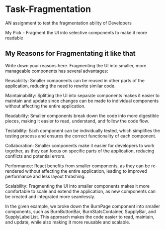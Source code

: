 # Task-Fragmentation
AN assignment to test the fragmentation ability of Developers

My Pick - Fragment the UI into selective components to make it more readable

## My Reasons for Fragmentating it like that

Write down your reasons here.
Fragmenting the UI into smaller, more manageable components has several advantages:

Reusability: Smaller components can be reused in other parts of the application, reducing the need to rewrite similar code.

Maintainability: Splitting the UI into separate components makes it easier to maintain and update since changes can be made to individual components without affecting the entire application.

Readability: Smaller components break down the code into more digestible pieces, making it easier to read, understand, and follow the code flow.

Testability: Each component can be individually tested, which simplifies the testing process and ensures the correct functionality of each component.

Collaboration: Smaller components make it easier for developers to work together, as they can focus on specific parts of the application, reducing conflicts and potential errors.

Performance: React benefits from smaller components, as they can be re-rendered without affecting the entire application, leading to improved performance and less layout thrashing.

Scalability: Fragmenting the UI into smaller components makes it more comfortable to scale and extend the application, as new components can be created and integrated more seamlessly.

In the given example, we broke down the BurnPage component into smaller components, such as BurnButtonBar, BurnStatsContainer, SupplyBar, and SupplyLabelList. This approach makes the code easier to read, maintain, and update, while also making it more reusable and scalable.